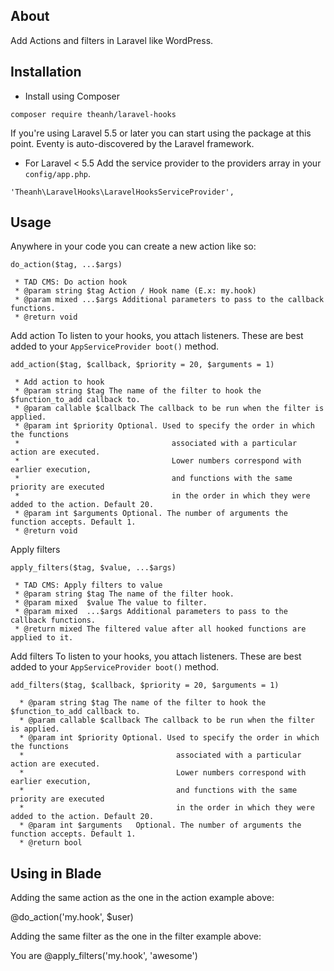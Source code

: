 ## About
Add Actions and filters in Laravel like WordPress.

## Installation
- Install using Composer
```
composer require theanh/laravel-hooks
```

If you're using Laravel 5.5 or later you can start using the package at this point. Eventy is auto-discovered by the Laravel framework.

- For Laravel < 5.5
Add the service provider to the providers array in your ``config/app.php``.
```
'Theanh\LaravelHooks\LaravelHooksServiceProvider',
```

## Usage
Anywhere in your code you can create a new action like so:
```
do_action($tag, ...$args)
```

```
 * TAD CMS: Do action hook
 * @param string $tag Action / Hook name (E.x: my.hook)
 * @param mixed ...$args Additional parameters to pass to the callback functions.
 * @return void
```

Add action
To listen to your hooks, you attach listeners. These are best added to your ``AppServiceProvider boot()`` method.
```
add_action($tag, $callback, $priority = 20, $arguments = 1)
```

```
 * Add action to hook
 * @param string $tag The name of the filter to hook the $function_to_add callback to.
 * @param callable $callback The callback to be run when the filter is applied.
 * @param int $priority Optional. Used to specify the order in which the functions
 *                                  associated with a particular action are executed.
 *                                  Lower numbers correspond with earlier execution,
 *                                  and functions with the same priority are executed
 *                                  in the order in which they were added to the action. Default 20.
 * @param int $arguments Optional. The number of arguments the function accepts. Default 1.
 * @return void
```

Apply filters
```
apply_filters($tag, $value, ...$args)
```

```
 * TAD CMS: Apply filters to value
 * @param string $tag The name of the filter hook.
 * @param mixed  $value The value to filter.
 * @param mixed  ...$args Additional parameters to pass to the callback functions.
 * @return mixed The filtered value after all hooked functions are applied to it.
```

Add filters
To listen to your hooks, you attach listeners. These are best added to your ``AppServiceProvider boot()`` method.
```
add_filters($tag, $callback, $priority = 20, $arguments = 1)
```

```
  * @param string $tag The name of the filter to hook the $function_to_add callback to.
  * @param callable $callback The callback to be run when the filter is applied.
  * @param int $priority Optional. Used to specify the order in which the functions
  *                                  associated with a particular action are executed.
  *                                  Lower numbers correspond with earlier execution,
  *                                  and functions with the same priority are executed
  *                                  in the order in which they were added to the action. Default 20.
  * @param int $arguments   Optional. The number of arguments the function accepts. Default 1.
  * @return bool
```

## Using in Blade
Adding the same action as the one in the action example above:

@do_action('my.hook', $user)

Adding the same filter as the one in the filter example above:

You are @apply_filters('my.hook', 'awesome')